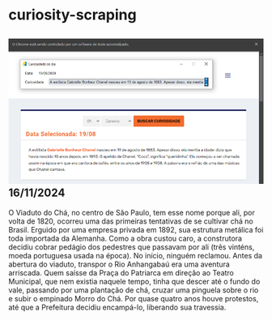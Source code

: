 # curiosity-scraping
![Budget](./execucao.png)
16/11/2024
-
O Viaduto do Chá, no centro de São Paulo, tem esse nome porque ali, por volta de 1820, ocorreu uma das primeiras tentativas de se cultivar chá no Brasil. Erguido por uma empresa privada em 1892, sua estrutura metálica foi toda importada da Alemanha. Como a obra custou caro, a construtora decidiu cobrar pedágio dos pedestres que passavam por ali (três vinténs, moeda portuguesa usada na época). No início, ninguém reclamou. Antes da abertura do viaduto, transpor o Rio Anhangabaú era uma aventura arriscada. Quem saísse da Praça do Patriarca em direção ao Teatro Municipal, que nem existia naquele tempo, tinha que descer até o fundo do vale, passando por uma plantação de chá, cruzar uma pinguela sobre o rio e subir o empinado Morro do Chá. Por quase quatro anos houve protestos, até que a Prefeitura decidiu encampá-lo, liberando sua travessia.
